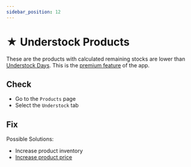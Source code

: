 ```yaml
---
sidebar_position: 12
---
```


# ★ Understock Products

These are the products with calculated remaining stocks are lower than [Understock Days](../configuration/quantity-management). This is the [premium feature](../configuration/change-plan) of the app.

## Check

- Go to the `Products` page
- Select the `Understock` tab

## Fix

Possible Solutions:

- Increase product inventory
- [Increase product price](../fixing-issues/update-product-price)
